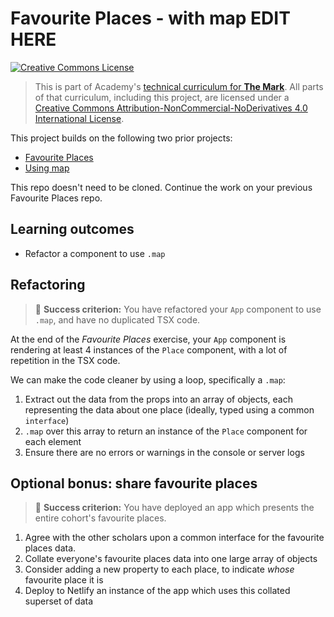 # Favourite Places - with map EDIT HERE

<a rel="license" href="http://creativecommons.org/licenses/by-nc-nd/4.0/"><img alt="Creative Commons License" style="border-width:0" src="https://i.creativecommons.org/l/by-nc-nd/4.0/88x31.png" /></a>

> This is part of Academy's [technical curriculum for **The Mark**](https://github.com/WeAreAcademy/curriculum-mark). All parts of that curriculum, including this project, are licensed under a <a rel="license" href="http://creativecommons.org/licenses/by-nc-nd/4.0/">Creative Commons Attribution-NonCommercial-NoDerivatives 4.0 International License</a>.

This project builds on the following two prior projects:

- [Favourite Places](https://github.com/WeAreAcademy/mark-react-proj--favourite-places)
- [Using map](https://github.com/WeAreAcademy/mark-react-basics-proj--using-map)

This repo doesn't need to be cloned. Continue the work on your previous Favourite Places repo.

## Learning outcomes

- Refactor a component to use `.map`

## Refactoring

> 🎯 **Success criterion:** You have refactored your `App` component to use `.map`, and have no duplicated TSX code.

At the end of the _Favourite Places_ exercise, your `App` component is rendering at least 4 instances of the `Place` component, with a lot of repetition in the TSX code.

We can make the code cleaner by using a loop, specifically a `.map`:

1. Extract out the data from the props into an array of objects, each representing the data about one place (ideally, typed using a common `interface`)
2. `.map` over this array to return an instance of the `Place` component for each element
3. Ensure there are no errors or warnings in the console or server logs

## Optional bonus: share favourite places

> 🎯 **Success criterion:** You have deployed an app which presents the entire cohort's favourite places.

1. Agree with the other scholars upon a common interface for the favourite places data.
2. Collate everyone's favourite places data into one large array of objects
3. Consider adding a new property to each place, to indicate _whose_ favourite place it is
4. Deploy to Netlify an instance of the app which uses this collated superset of data
